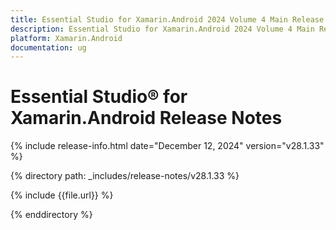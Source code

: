 ```yaml
---
title: Essential Studio for Xamarin.Android 2024 Volume 4 Main Release Release Notes  
description: Essential Studio for Xamarin.Android 2024 Volume 4 Main Release Release Notes  
platform: Xamarin.Android
documentation: ug
---
```


# Essential Studio® for Xamarin.Android  Release Notes  

{% include release-info.html date="December 12, 2024"  version="v28.1.33" %} 

{% directory path: _includes/release-notes/v28.1.33 %}

{% include {{file.url}} %}

{% enddirectory %}